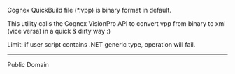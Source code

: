 Cognex QuickBuild file (\*.vpp) is binary format in default.

This utility calls the Cognex VisionPro API to convert vpp from binary to xml (vice versa) in a quick & dirty way :)

Limit: if user script contains .NET generic type, operation will fail.

---

Public Domain
